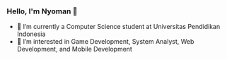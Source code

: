 ### Hello, I'm Nyoman 👋

- 🔭 I’m currently a Computer Science student at Universitas Pendidikan Indonesia
- 👀 I’m interested in Game Development, System Analyst, Web Development, and Mobile Development
<!--
**nyomanari21/nyomanari21** is a ✨ _special_ ✨ repository because its `README.md` (this file) appears on your GitHub profile.

Here are some ideas to get you started:

- 🔭 I’m currently working on ...
- 🌱 I’m currently learning ...
- 👯 I’m looking to collaborate on ...
- 🤔 I’m looking for help with ...
- 💬 Ask me about ...
- 📫 How to reach me: ...
- 😄 Pronouns: ...
- ⚡ Fun fact: ...
-->
